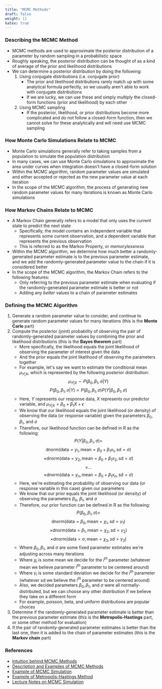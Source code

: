 ```yaml
---
title: "MCMC Methods"
draft: false
weight: 11
katex: true
---
```


### Describing the MCMC Method
- MCMC methods are used to approximate the posterior distribution of a parameter by random sampling in a probabilistic space
- Roughly speaking, the posterior distribution can be thought of as a kind of average of the prior and likelihood distributions
- We can determine a posterior distribution by doing the following:
	1. Using conjugate distributions (i.e. conjugate prior)
		- The prior and likelihood distributions rarely match up with some analytical formula perfectly, so we usually aren't able to work with conjugate distributions
		- If we are lucky, we can use these and simply multiply the closed-form functions (prior and likelihood) by each other
	2. Using MCMC sampling
		- If the posterior, likelihood, or prior distributions become more complicated and do not follow a closed-form function, then we cannot solve for these analytically and will need use MCMC sampling

### How Monte Carlo Simulations Relate to MCMC
- Monte Carlo simulations generally refer to taking samples from a population to simulate the population distribution
- In many cases, we can use Monte Carlo simulations to approximate the area under curves when integration doesn't have a closed-form solution
- Within the MCMC algorithm, random parameter values are simulated and either accepted or rejected as the new parameter value at each iteration
- In the scope of the MCMC algorithm, the process of generating new random parameter values for many iterations is known as Monte Carlo simulations

### How Markov Chains Relate to MCMC
- A Markov Chain generally refers to a model that only uses the current state to predict the next state
	- Specifically, the model contains an independent variable that represents some current observation, and a dependent variable that represents the previous observation
	- This is referred to as the Markov Property, or *memorylessness*
- Within the MCMC algorithm, we determine how much better a randomly-generated parameter estimate is to the previous parameter estimate, and we add the randomly-generated parameter value to the chain if it is considered better
- In the scope of the MCMC algorithm, the Markov Chain refers to the following features:
	- Only referring to the previous parameter estimate when evaluating if the randomly-generated parameter estimate is better or not
	- Adding any *better* values to a chain of parameter estimates

### Defining the MCMC Algorithm
1. Generate a random parameter value to consider, and continue to generate random parameter values for many iterations (this is the **Monte Carlo** part)
2. Compute the posterior (joint) probability of observing the pair of randomly-generated parameter values by combining the prior and likelihood distributions (this is the **Bayes theorem** part)
	- More specifically, the likelihood equals the joint likelihood of observing the parameter of interest given the data
	- And the prior equals the joint likelihood of observing the parameters together
	- For example, let's say we want to estimate the conditional mean $\mu_{Y|X}$, which is represented by the following posterior distribution:
	$$
	\mu_{Y|X} \sim P(\beta_{0},\beta_{1},\sigma|Y)
	$$
	$$
	P(\beta_{0},\beta_{1},\sigma|Y) \propto P(\beta_{0},\beta_{1},\sigma)P(Y|\beta_{0},\beta_{1},\sigma)
	$$
	- Here, $Y$ represents our response data, $X$ represents our predictor variable, and $\mu_{Y|X} = \beta_{0} + \beta_{1}X + \epsilon$
	- We know that our likelihood equals the joint likelihood (or density) of observing the data (or response variable) given the parameters $\beta_{0}$, $\beta_{1}$, and $\sigma$
	- Therefore, our likelihood function can be defined in R as the following:
	$$
	P(Y|\beta_{0},\beta_{1},\sigma) =
	$$
	$$
	\text{dnorm}(\text{data}=y_{1},\text{mean}=\beta_{0}+\beta_{1}x_{1},\text{sd}=\sigma)
	$$
	$$
	\times \text{dnorm}(\text{data}=y_{2},\text{mean}=\beta_{0}+\beta_{1}x_{2},\text{sd}=\sigma)
	$$
	$$
	\times ...
	$$
	$$
	\times \text{dnorm}(\text{data}=y_{n},\text{mean}=\beta_{0}+\beta_{1}x_{n},\text{sd}=\sigma)
	$$
	- Here, we're estimating the probability of observing our data (or response variable in this case) given our parameters
	- We know that our prior equals the joint likelihood (or density) of observing the parameters $\beta_{0}$, $\beta_{1}$, and $\sigma$
	- Therefore, our prior function can be defined in R as the following:
	$$
	P(\beta_{0},\beta_{1},\sigma) =
	$$
	$$
	\text{dnorm}(\text{data}=\beta_{0},\text{mean}=\chi_{1}, \text{sd}=\gamma_{1})
	$$
	$$
	\times \text{dnorm}(\text{data}=\beta_{1},\text{mean}=\chi_{2}, \text{sd}=\gamma_{2})
	$$
	$$
	\times \text{dnorm}(\text{data}=\sigma,\text{mean}=\chi_{3}, \text{sd}=\gamma_{3})
	$$
	- Where $\beta_{0}, \beta_{1}$, and $\sigma$ are some fixed parameter estimates we're adjusting across many iterations
	- Where $\chi_{i}$ is some mean we decide for the $i^{th}$ parameter (whatever mean we believe parameter $i^{th}$ parameter to be centered around)
	- Where $\gamma_{i}$ is some standard deviation we decide for the $i^{th}$ parameter (whatever sd we believe the $i^{th}$ parameter to be centered around)
	- Also, we decided parameters $\beta_{0},\beta_{1},$ and $\sigma$ were all normally-distributed, but we can choose any other distribution if we believe they take on a different form
	- For example, poisson, beta, and uniform distributions are popular choices
3. Determine if the randomly-generated parameter estimate is better than the previous parameter estimate (this is the **Metropolis-Hastings** part, or some other method for evaluation)
4. If the pair of randomly-generated parameter estimates is better than the last one, then it is added to the chain of parameter estimates (this is the **Markov chain** part)

### References
- [Intuition behind MCMC Methods](https://towardsdatascience.com/a-zero-math-introduction-to-markov-chain-monte-carlo-methods-dcba889e0c50)
- [Description and Examples of MCMC Methods](https://towardsdatascience.com/markov-chain-monte-carlo-291d8a5975ae)
- [Example of MCMC Simulation](https://nicercode.github.io/guides/mcmc/)
- [Example of Metropolis-Hastings Method](https://theoreticalecology.wordpress.com/2010/09/17/metropolis-hastings-mcmc-in-r/)
- [Lecture Notes on MCMC Simulation](https://www.stat.cmu.edu/~cshalizi/statcomp/13/lectures/16/lecture-16.pdf)
